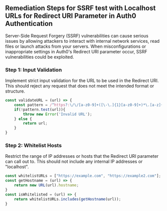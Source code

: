 

## Remediation Steps for SSRF test with Localhost URLs for Redirect URI Parameter in Auth0 Authentication 

Server-Side Request Forgery (SSRF) vulnerabilities can cause serious issues by allowing attackers to interact with internal network services, read files or launch attacks from your servers. When misconfigurations or inappropriate settings in Auth0's Redirect URI parameter occur, SSRF vulnerabilities could be exploited.

### Step 1: Input Validation 
Implement strict input validation for the URL to be used in the Redirect URI. This should reject any request that does not meet the intended format or structure. 

```javascript
const validateURL = (url) => {
    const pattern = /^https?:\/\/[a-z0-9]+([\-\.]{1}[a-z0-9]+)*\.[a-z]{2,5}(:[0-9]{1,5})?(\/.*)?$/i;
    if(!pattern.test(url)){
        throw new Error('Invalid URL');
    } else {
        return url;
    }
}
```
### Step 2: Whitelist Hosts
Restrict the range of IP addresses or hosts that the Redirect URI parameter can call out to. This should not include any internal IP addresses or "localhost".

```javascript
const whitelistURLs = ["https://example.com", "https://example2.com"]; // Enter your Whitelist urls
const getHostname = (url) => {
    return new URL(url).hostname;
}
const isWhitelisted = (url) => {
    return whitelistURLs.includes(getHostname(url));
}
```
